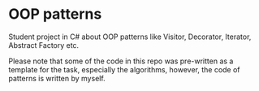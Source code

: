 # OOP patterns
Student project in C# about OOP patterns like Visitor, Decorator, Iterator, Abstract Factory etc.

Please note that some of the code in this repo was pre-written as a template for the task, especially the algorithms, however, the code of patterns is written by myself.